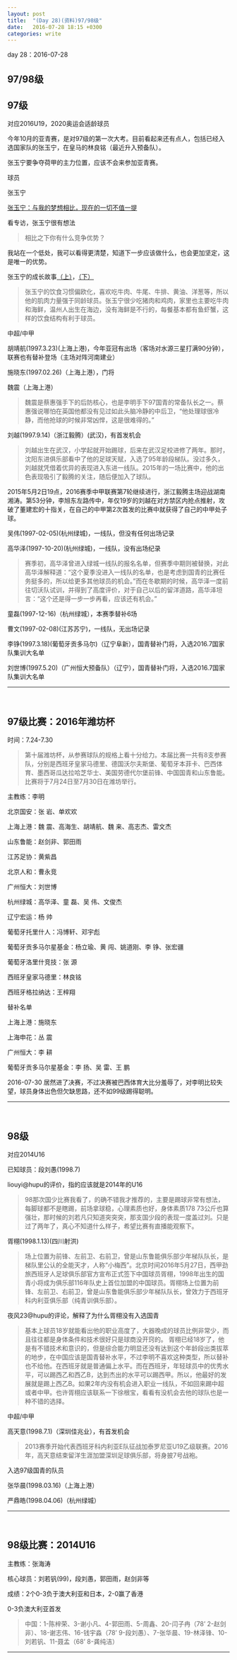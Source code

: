 ```yaml
---
layout: post
title:  "(Day 28)(资料)97/98级"
date:   2016-07-28 18:15 +0300
categories: write
---
```


day 28：2016-07-28

97/98级
-


97级
-

对应2016U19，2020奥运会适龄球员

今年10月的亚青赛，是对97级的第一次大考。目前看起来还有点人，包括已经入选国家队的张玉宁，在皇马的林良铭（最近升入预备队）。

张玉宁要争夺荷甲的主力位置，应该不会来参加亚青赛。

球员

张玉宁

[张玉宁：与我的梦想相比，现在的一切不值一提](http://bbs.hupu.com/14319463.html)

看专访，张玉宁很有想法

>相比之下你有什么竞争优势？
>
我站在一个低处，我可以看得更清楚，知道下一步应该做什么，也会更加坚定，这是唯一的优势。

张玉宁的成长故事[（上）](http://mp.weixin.qq.com/s?__biz=MzAwMjMyMjE4MA==&mid=401142177&idx=1&sn=0a9b5ab98d942dc343e7cbbb64d4c9ee#rd)，[（下）](http://mp.weixin.qq.com/s?__biz=MzAwMjMyMjE4MA==&mid=401379767&idx=1&sn=8bf7f79c6caca4655126ad0a214b44b7#rd)

>张玉宁的饮食习惯偏欧化，喜欢吃牛肉、牛尾、牛排、黄油、洋葱等，所以他的肌肉力量强于同龄球员。张玉宁很少吃猪肉和鸡肉，家里也主要吃牛肉和海鲜，温州人出生在海边，没有海鲜是不行的，每餐基本都有鱼虾蟹，这样的饮食结构有利于球员。

中超/中甲

胡靖航(1997.3.23)(上海上港)，今年亚冠有出场（客场对水源三星打满90分钟），联赛也有替补登场（主场对阵河南建业）

施晓东(1997.02.26)（上海上港），门将

魏震（上海上港）

>魏震是蔡惠强手下的后防核心，也是李明手下97国青的常备队长之一。蔡惠强说哪怕在英国他都没有见过如此头脑冷静的中后卫，“他处理球很冷静，而他抢球的时候非常凶悍，这是很难得的。”

刘越(1997.9.14)（浙江毅腾）(武汉)，有首发机会

>刘越出生在武汉，小学起就开始踢球，后来在武汉足校进修了两年。那时，沈阳东进俱乐部看中了他的足球天赋，入选了95年龄段梯队。没过多久，刘越就凭借着优异的表现进入东进一线队。2015年的一场比赛中，他的出色表现吸引了毅腾的关注，随后便加入了球队。
>
2015年5月2日19点，2016赛季中甲联赛第7轮继续进行，浙江毅腾主场迎战湖南湘涛。第53分钟，李旭东左路传中，年仅19岁的刘越在对方禁区内抢点推射，攻破了董建宏的十指关，在自己的中甲第2次首发的比赛中就获得了自己的中甲处子球。

吴伟(1997-02-05)(杭州绿城)，一线队，但没有任何出场记录

高华泽(1997-10-20)(杭州绿城)，一线队，没有出场纪录

>赛季初，高华泽曾进入绿城一线队的报名名单，但赛季中期则被替换，对此高华泽解释道：“这个夏季没进入一线队的名单，也是考虑到国青的比赛任务挺多的，所以给更多其他球员的机会。”而在冬歇期的时候，高华泽一度前往切沃队试训，并得到了高度评价，对于自己以后的留洋道路，高华泽坦言：“这个还是得一步一步再看，应该还有机会。”

童磊(1997-12-16)（杭州绿城），本赛季替补6场

曹文(1997-02-08)(江苏苏宁)，一线队，无出场记录

李铮(1997.3.18)(葡萄牙贡多马尔)（辽宁阜新），国青替补门将，入选2016.7国家队集训大名单

刘世博(1997.5.20)（广州恒大预备队）（辽宁），国青替补门将，入选2016.7国家队集训大名单

***
<br>

97级比赛：2016年潍坊杯
-

时间：7.24-7.30

>第十届潍坊杯，从参赛球队的规格上看十分给力。本届比赛一共有8支参赛队，分别是西班牙皇家马德里、德国沃尔夫斯堡、葡萄牙本菲卡、巴西体育、墨西哥瓜达拉哈芝华士、美国劳德代尔堡前锋、中国国青和山东鲁能。比赛将于7月24日至7月30日在潍坊举行。

主教练：李明

北京国安：张 岩、单欢欢

上海上港：魏 震、高海生、胡靖航、魏 来、高志杰、雷文杰

山东鲁能：赵剑非、郭田雨

江苏足协：黄紫昌

北京人和：曹永竞

广州恒大：刘世博

杭州绿城：高华泽、童 磊、吴 伟、文俊杰

辽宁宏运：杨 帅

葡萄牙托里什人：冯博轩、邓宇彪

葡萄牙贡多马尔星基金：杨立瑜、黄 闯、姚道刚、李 铮、张宏疆

葡萄牙洛里什竞技：张 源

西班牙皇家马德里：林良铭

西班牙格拉纳达：王梓翔

替补名单

上海上港：施晓东

上海申花：丛 震

广州恒大：李 耕

葡萄牙贡多马尔星基金：李 扬、吴 雷、王 鹏

2016-07-30 居然进了决赛，不过决赛被巴西体育大比分羞辱了，对李明比较失望，球员身体出色但欠缺思路，还不如99级踢得聪明。

***
<br>

98级
-

对应2014U16

已知球员：段刘愚(1998.7)

liouyi@hupu的评价，指的应该就是2014年的U16

>98那次国少比赛我看了，的确不错我才推荐的，主要是踢球非常有想法，每脚球都不是瞎踢，前场拿球稳，心理素质也好，身体素质178 73公斤也算强壮，那时候的刘若凡只知道突突突，那支国少段的表现一度盖过刘。只是过了两年了，真心不知道什么样子，希望比赛有直播能观察下。

胥栩(1998.1.13)(四川射洪)

>场上位置为前锋、左前卫、右前卫，曾是山东鲁能俱乐部少年梯队队长，是梯队里公认的全能天才，人称“小梅西”。北京时间2016年5月27日，西甲劲旅西班牙人足球俱乐部官方宣布正式签下中国球员胥栩，1998年出生的国青小将成为俱乐部116年队史上首位加盟的中国球员。胥栩场上位置为前锋、左前卫、右前卫，曾是山东鲁能俱乐部少年梯队队长，曾效力于西班牙科内利亚俱乐部（纯青训俱乐部）。

夜风23@hupu的评论，解释了为什么胥栩没有入选国青

>基本上球员18岁就能看出他的职业高度了，大器晚成的球员比例非常少，而且往往都是身体条件和技术很好只是球商没开窍的。 胥栩已经18岁了，他是有不错技术和意识的，但是综合能力明显还没有达到这个年龄段出类拔萃的地步，在中国应该是国青替补水平，不过李明不喜欢这种类型，所以替补也不给他。在西班牙就是普通偏上水平。而在西班牙，年轻球员中的优秀水平，可以踢西乙和西乙B，达到杰出的水平可以踢西甲。所以，他最好的发展就是踢上西乙B。如果2年内没有机会进入职业一线队，不如回来踢中超或者中甲。也许胥栩应该联系一下徐根宝，看看有没机会去他的球队也是一种不错的选择。

中超/中甲

高天意(1998.7.1)（深圳佳兆业），有首发机会

>2013赛季开始代表西班牙科内利亚E队征战加泰罗尼亚U19乙级联赛。2016年，高天意结束留洋生涯加盟深圳足球俱乐部，将身披7号战袍。

入选97级国青的队员

张华晨(1998.03.16)（上海上港）

严鼎皓(1998.04.06)（杭州绿城）

***
<br>

98级比赛：2014U16
-

主教练：张海涛

核心球员：刘若钒(99)，段刘愚，郭田雨，赵剑非等

成绩：2个0-3负于澳大利亚和日本，2-0赢了香港

0-3负澳大利亚首发

>中国：1-陈梓荣、3-谢小凡、4-郭田雨、5-周鑫、20-闫子冉（78’ 2-赵剑非）、18-谢志伟、16-钱宇淼（78’ 9-段刘愚）、7-张华晨、19-林泽锋、10-刘若钒、11-聂孟（68’ 8-龚纯洁）


***
<br>





<!--end-->
